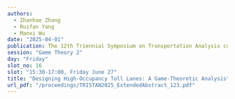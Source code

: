 ```yaml
---
authors:
  - Zhanhao Zhang
  - Ruifan Yang
  - Manxi Wu
date: "2025-04-01"
publication: The 12th Triennial Symposium on Transportation Analysis conference
session: "Game Theory 2"
day: "Friday"
slot_no: 16
slot: "15:30-17:00, Friday June 27"
title: "Designing High-Occupancy Toll Lanes: A Game-Theoretic Analysis"
url_pdf: "/proceedings/TRISTAN2025_ExtendedAbstract_123.pdf"
---
```

